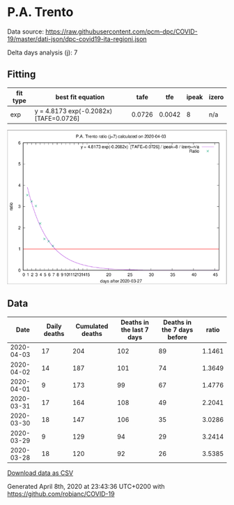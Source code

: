 # P.A. Trento

Data source: https://raw.githubusercontent.com/pcm-dpc/COVID-19/master/dati-json/dpc-covid19-ita-regioni.json

Delta days analysis (j): 7

## Fitting 
|fit type|best fit equation|tafe|tfe|ipeak|izero|
|-------|-----|--------|------|---|---|
|exp|y = 4.8173 exp(-0.2082x)  [TAFE=0.0726]|0.0726|0.0042|8|n/a|

![Plot](COVID-19_p.a._trento_j7_2020-04-03.png)

## Data
|Date|Daily deaths|Cumulated deaths|Deaths in the last 7 days|Deaths in the 7 days before|ratio|
|----|----------|-----------|-------|--------------------|-----|
|2020-04-03|17|204|102|89|1.1461|
|2020-04-02|14|187|101|74|1.3649|
|2020-04-01|9|173|99|67|1.4776|
|2020-03-31|17|164|108|49|2.2041|
|2020-03-30|18|147|106|35|3.0286|
|2020-03-29|9|129|94|29|3.2414|
|2020-03-28|18|120|92|26|3.5385|

[Download data as CSV](COVID-19_p.a._trento_j7_2020-04-03.csv)

Generated April 8th, 2020 at 23:43:36 UTC+0200 with https://github.com/robianc/COVID-19
